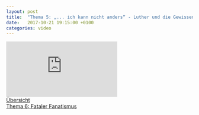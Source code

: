 ```yaml
---
layout: post
title:  "Thema 5: „... ich kann nicht anders“ - Luther und die Gewissensfreiheit"
date:   2017-10-21 19:15:00 +0100
categories: video
---
```


<div class="o-ratio o-ratio--16:9 u-shadow u-mv">
    <iframe src="http://embed.joelmediatv.de/06500" frameborder="0" allowfullscreen></iframe>
</div>

<div class="o-pack">
    <div class="o-pack__item">
        <a class="c-btn c-btn--primary c-btn--ghost" href="/#program">Übersicht</a>
    </div>
    <div class="o-pack__item u-text-right">
        <a class="c-btn c-btn--primary" href="{{ site.baseurl }}{% post_url 2017-10-22-thema-6 %}">Thema 6: Fataler Fanatismus <span class="u-ic-arrow-forward"></span></a>
    </div>
</div>
